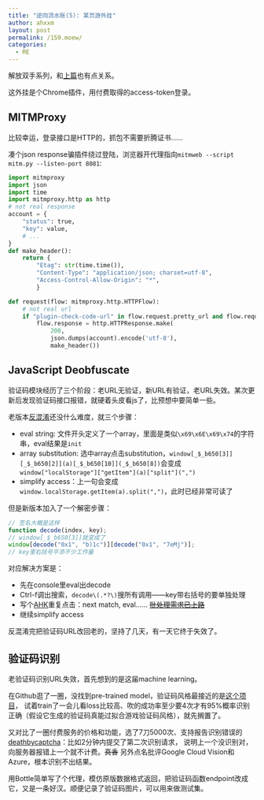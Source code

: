 ```yaml
---
title: "逆向流水账(5): 某页游外挂"
author: ahxxm
layout: post
permalink: /159.moew/
categories:
  - RE
---
```


解放双手系列，和[上篇](https://ahxxm.com/158.moew)也有点关系。

这外挂是个Chrome插件，用付费取得的access-token登录。

<!--more-->

<!-- 虽然没人看但是为了不影响外挂销售，下文会显得含糊一些，有些变量名也做了处理。 -->

## MITMProxy

比较幸运，登录接口是HTTP的，抓包不需要折腾证书……

凑个json response骗插件绕过登陆，浏览器开代理指向`mitmweb --script mitm.py --listen-port 8081`:

```python
import mitmproxy
import json
import time
import mitmproxy.http as http
# not real response
account = {
    "status": true,
    "key": value,
    # ... 
}
def make_header():
    return {
        "Etag": str(time.time()),
        "Content-Type": "application/json; charset=utf-8",
        "Access-Control-Allow-Origin": "*",
        }

def request(flow: mitmproxy.http.HTTPFlow):
    # not real url
    if "plugin-check-code-url" in flow.request.pretty_url and flow.request.method == "GET":
        flow.response = http.HTTPResponse.make(
            200, 
            json.dumps(account).encode('utf-8'),
            make_header())
```

## JavaScript Deobfuscate

验证码模块经历了三个阶段：老URL无验证，新URL有验证，老URL失效。某次更新后发现验证码接口报错，就硬着头皮看js了，比预想中要简单一些。

老版本[反混淆](https://willnode.github.io/deobfuscator/)还没什么难度，就三个步骤：

- eval string: 文件开头定义了一个array，里面是类似`\x69\x6E\x69\x74`的字符串，eval结果是`init`
- array substitution: 选中array点击substitution，`window[_$_b650[3]][_$_b650[2]](a)[_$_b650[10]](_$_b650[8])`会变成`window["localStorage"]["getItem"](a)["split"](",")`
- simplify access：上一句会变成`window.localStorage.getItem(a).split(",")`，此时已经非常可读了

但是新版本加入了一个解密步骤：

```Javascript
// 签名大概是这样
function decode(index, key);
// window[_$_b650[3]]就变成了
window[decode("0x1", "b)1c")][decode("0x1", "7eMj")];
// key里右括号平添不少工作量
```

对应解决方案是：

- 先在console里eval出decode
- Ctrl-f调出搜索，`decode\(.*?\)`搜所有调用——key带右括号的要单独处理
- 写个[AHK](https://www.autohotkey.com/)重复点击：next match, eval……  <del>[批处理需求已上路](https://github.com/willnode/deobfuscator/issues/1)</del>
- 继续simplify access

反混淆完把验证码URL改回老的，坚持了几天，有一天它终于失效了。

## 验证码识别

老验证码识别URL失效，首先想到的是这届machine learning。

在Github逛了一圈，没找到pre-trained model，验证码风格最接近的是[这个项目](https://github.com/PatrickLib/captcha_recognize)，
试着train了一会儿看loss比较高、吹的成功率至少要4次才有95%概率识别正确（假设它生成的验证码真能过拟合游戏验证码风格），就先搁置了。

又对比了一圈付费服务的价格和功能，选了7刀5000次、支持报告识别错误的[deathbycaptcha](https://www.deathbycaptcha.com)：比如2分钟内提交了第二次识别请求，
说明上一个没识别对，向服务器报错上一个就不计费。<del>真香</del> 另外点名批评Google Cloud Vision和Azure，根本识别不出结果。

用Bottle简单写了个代理，模仿原版数据格式返回，把验证码函数endpoint改成它，又是一条好汉。顺便记录了验证码图片，可以用来做测试集。

